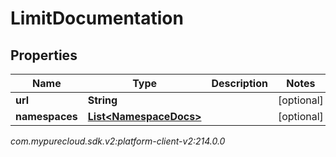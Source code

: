# LimitDocumentation


## Properties

| Name | Type | Description | Notes |
| ------------ | ------------- | ------------- | ------------- |
| **url** | **String** |  |  [optional] |
| **namespaces** | [**List&lt;NamespaceDocs&gt;**](NamespaceDocs) |  |  [optional] |




_com.mypurecloud.sdk.v2:platform-client-v2:214.0.0_
